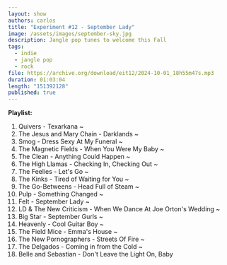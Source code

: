 ```yaml
---
layout: show
authors: carlos
title: "Experiment #12 - September Lady"
image: /assets/images/september-sky.jpg
description: Jangle pop tunes to welcome this Fall
tags:
  - indie
  - jangle pop
  - rock
file: https://archive.org/download/eit12/2024-10-01_18h55m47s.mp3
duration: 01:03:04
length: "151392128"
published: true
---
```

**Playlist:**

1. Quivers - Texarkana ~
2. The Jesus and Mary Chain - Darklands ~
3. Smog - Dress Sexy At My Funeral ~
4. The Magnetic Fields - When You Were My Baby ~
5. The Clean - Anything Could Happen ~
6. The High Llamas - Checking In, Checking Out ~
7. The Feelies - Let's Go ~
8. The Kinks - Tired of Waiting for You ~
9. The Go-Betweens - Head Full of Steam ~
10. Pulp - Something Changed ~
11. Felt - September Lady ~
12. LD & The New Criticism - When We Dance At Joe Orton's Wedding ~
13. Big Star - September Gurls ~
14. Heavenly - Cool Guitar Boy ~
15. The Field Mice - Emma's House ~
16. The New Pornographers - Streets Of Fire ~
17. The Delgados - Coming in from the Cold ~
18. Belle and Sebastian - Don't Leave the Light On, Baby
